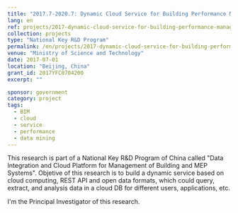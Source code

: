 ```yaml
---
title: "2017.7-2020.7: Dynamic Cloud Service for Building Performance Management"
lang: en
ref: projects/2017-dynamic-cloud-service-for-building-performance-management
collection: projects
type: "National Key R&D Program"
permalink: /en/projects/2017-dynamic-cloud-service-for-building-performance-management
venue: "Ministry of Science and Technology"
date: 2017-07-01
location: "Beijing, China"
grant_id: 2017YFC0704200
excerpt: ""

sponsor: government
category: project
tags: 
  - BIM
  - cloud
  - service
  - performance
  - data mining
---
```


This research is part of a National Key R&D Program of China called "Data Integration and Cloud Platform for Management of Building and MEP Systems". Objetive of this research is to build a dynamic service based on cloud computing, REST API and open data formats, which could query, extract, and analysis data in a cloud DB for different users, applications, etc.

I'm the Principal Investigator of this research.